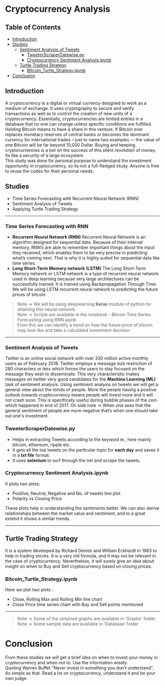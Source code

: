 # Cryptocurrency Analysis #

## Table of Contents ##

- [Introduction](#introduction)
- [Studies](#studies)
  * [Sentiment Analysis of Tweets](#sentiment-analysis-of-tweets)
    + [TweeterScraperDatewise.py](#tweeterscraperdatewisepy)
    + [Cryptocurrency Sentiment Analysis.ipynb](#cryptocurrency-sentiment-analysisipynb)
  * [Turtle Trading Strategy](#turtle-trading-strategy)
    + [Bitcoin_Turtle_Strategy.ipynb](#bitcoin_Turtle_Strategyipynb)
- [Conclusion](#conclusion)

## Introduction ##
A cryptocurrency is a digital or virtual currency designed to work as a medium of exchange. It uses cryptography to secure and verify transactions as well as to control the creation of new units of a cryptocurrency. Essentially, cryptocurrencies are limited entries in a database that no one can change unless specific conditions are fulfilled.  
Holding Bitcoin means to have a share in this venture. If Bitcoin ever replaces monetary reserves of central banks or becomes the dominant currency for international trades – just to name two examples — the value of one Bitcoin will be far beyond 10,000 Dollar. Buying and keeping cryptocurrencies is a bet on the success of this silent revolution of money. Its like a security of a large ecosystem.   
This study was done for personal purpose to understand the investment opportunity in cryptocurrency, so its not a full-fledged study. Anyone is free to reuse the codes for their personal needs.


## Studies ##
- Time Series Forecasting with Recurrent Neural Network (RNN)
- Sentiment Analysis of Tweets
- Applying Turtle Trading Strategy
- - - - 
### Time Series Forecasting with RNN ##
- __Recurrent Neural Network (RNN)__
Recurrent Neural Network is an algorithm designed for sequential data. Because of their internal memory, RNN’s are able to remember important things about the input they received, which enables them to be very precise in predicting what’s coming next. That is why it is highly suited for sequential data like time series.
- __Long Short-Term Memory network (LSTM)__
The Long Short-Term Memory network or LSTM network is a type of recurrent neural network used in deep learning because very large architectures can be successfully trained. It is trained using Backpropagation Through Time. We will be using LSTM recurrent neural network to predicting the future prices of bitcoin.  
> Note -> We will be using deeplearning __Keras__ module of python for attaining this neural network.  
> Note -> Scripts are available in the notebook - Bitcoin Time Series Forecasting using RNN.ipynb  
From this we can identify a trend on how the future price of bitcoin may look like and take a calculated investment decision
- - - - 
### Sentiment Analysis of Tweets ##
Twitter is an online social network with over 330 million active monthly users as of February 2018. Twitter employs a message size restriction of 280 characters or less which forces the users to stay focused on the message they wish to disseminate. This very characteristic makes messages on twitter very good candidates for the __Machine Learning (ML)__ task of sentiment analysis. Using sentiment analysis on tweets we will get a general view about the minds of people. More the people having a positive outlook towards cryptocurrency means people will invest more and it will not crash soon. This is specifically useful during bubble phases of the coin which happened in end of 2017. 
On side note -> When one sees that the general sentiment of people are more negative that’s when one should take out one's investment.

### TweeterScraperDatewise.py ###
- Helps in extracting Tweets according to the keyword ie., here mainly bitcoin, ethereum, ripple etc.
- It gets all the top tweets on the particular topic for __each day__ and saves it in a __txt file__ format.
- It uses __selenium__ to surf through the net and scrape the tweets.

### Cryptocurrency Sentiment Analysis.ipynb ###
It plots two plots:
- Positive, Neutral, Negative and No. of tweets line plot
- Polarity vs Closing Price

These plots help in understanding the sentiments better. We can also derive relationships between the market value and sentiment, and to a great extend it shows a similar trends.
- - - - 
## Turtle Trading Strategy ##
It is a system developed by Richard Dennis and William Eckhardt in 1983 to help in trading stocks. It is a very old formula, and it may not be relevant in the case of cryptocurrency. Nevertheless, it will surely give an idea about insight on when to Buy and Sell cryptocurrency  based on closing prices.
### Bitcoin_Turtle_Strategy.ipynb ###
Here we plot two plots : 
- Close, Rolling Max and Rolling Min line chart
- Close Price time series chart with Buy and Sell points mentioned

- - - - 
> Note -> Some of the obtained graphs are available in 'Graphs' folder  
> Note -> Some sample data are available in 'Database' folder

# Conclusion #
From these studies we will get a brief idea on when to invest your money in cryptocurrency and when not to. Use the information wisely.  
Quoting Warren Buffet "Never invest in something you don't understand". As simple as that. Read a lot on cryptocurrency, understand it and be your own judge.